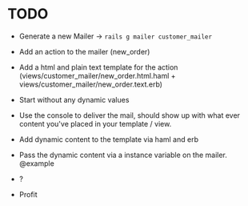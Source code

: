 # TODO

- Generate a new Mailer -> `rails g mailer customer_mailer`
- Add an action to the mailer (new_order)
- Add a html and plain text template for the action (views/customer_mailer/new_order.html.haml + views/customer_mailer/new_order.text.erb)
- Start without any dynamic values
- Use the console to deliver the mail, should show up with what ever content you've placed in your template / view.

- Add dynamic content to the template via haml and erb
- Pass the dynamic content via a instance variable on the mailer. @example
- ?
- Profit